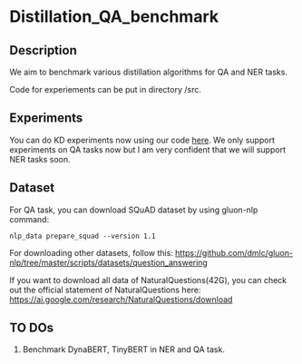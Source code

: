# Distillation_QA_benchmark



## Description 

We aim to benchmark various distillation algorithms for QA and NER tasks. 

Code for experiements can be put in directory /src.

## Experiments

You can do KD experiments now using our code [here](./src/Experiments/). We only support experiments on QA tasks now but I am very confident that we will support NER tasks soon.

## Dataset

For QA task, you can download SQuAD dataset by using gluon-nlp command:

``` shell
nlp_data prepare_squad --version 1.1
```

For downloading other datasets, follow this: https://github.com/dmlc/gluon-nlp/tree/master/scripts/datasets/question_answering

If you want to download all data of NaturalQuestions(42G), you can check out the official statement of NaturalQuestions here: https://ai.google.com/research/NaturalQuestions/download



## TO DOs

1. Benchmark DynaBERT, TinyBERT in NER and QA task.
